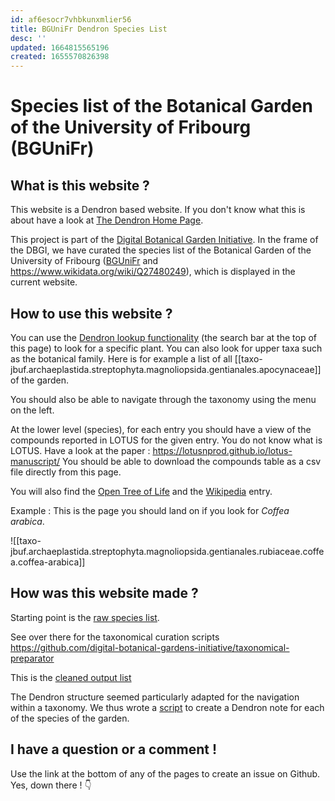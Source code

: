 ```yaml
---
id: af6esocr7vhbkunxmlier56
title: BGUniFr Dendron Species List
desc: ''
updated: 1664815565196
created: 1655570826398
---
```

# Species list of the Botanical Garden of the University of Fribourg (BGUniFr)


## What is this website ?

This website is a Dendron based website. If you don't know what this is about have a look at [The Dendron Home Page](https://wiki.dendron.so/).

This project is part of the [Digital Botanical Garden Initiative](https://www.dbgi.org/dendron-dbgi/).
In the frame of the DBGI, we have curated the species list of the Botanical Garden of the University of Fribourg ([BGUniFr](https://www.unifr.ch/jardin-botanique/fr/) and https://www.wikidata.org/wiki/Q27480249), which is displayed in the current website.



## How to use this website ?

You can use the [Dendron lookup functionality](https://wiki.dendron.so/notes/a7c3a810-28c8-4b47-96a6-8156b1524af3/) (the search bar at the top of this page) to look for a specific plant. You can also look for upper taxa such as the botanical family. Here is for example a list of all [[taxo-jbuf.archaeplastida.streptophyta.magnoliopsida.gentianales.apocynaceae]] of the garden.

You should also be able to navigate through the taxonomy using the menu on the left.

At the lower level (species), for each entry you should have a view of the compounds reported in LOTUS for the given entry. 
You do not know what is LOTUS. Have a look at the paper : https://lotusnprod.github.io/lotus-manuscript/
You should be able to download the compounds table as a csv file directly from this page.

You will also find the [Open Tree of Life](https://opentreeoflife.github.io/) and the [Wikipedia](https://www.wikipedia.org/) entry.


Example : This is the page you should land on if you look for _Coffea arabica_.


![[taxo-jbuf.archaeplastida.streptophyta.magnoliopsida.gentianales.rubiaceae.coffea.coffea-arabica]]



## How was this website made ?

Starting point is the [raw species list](https://github.com/digital-botanical-gardens-initiative/taxonomical-preparator/blob/43bc1f9a5b444c391db243f2c0393e512c4f1b8b/data/in/species_list.csv).

See over there for the taxonomical curation scripts https://github.com/digital-botanical-gardens-initiative/taxonomical-preparator

This is the [cleaned output list](https://github.com/digital-botanical-gardens-initiative/taxonomical-preparator/blob/43bc1f9a5b444c391db243f2c0393e512c4f1b8b/data/out/species_list_croisee_final.csv) 

The Dendron structure seemed particularly adapted for the navigation within a taxonomy. We thus wrote a [script](https://github.com/digital-botanical-gardens-initiative/taxonomical-preparator/blob/43bc1f9a5b444c391db243f2c0393e512c4f1b8b/src/03_dendronificator.py) to create a Dendron note for each of the species of the garden.


## I have a question or a comment !

Use the link at the bottom of any of the pages to create an issue on Github. Yes, down there ! 👇 

